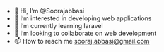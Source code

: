 - 👋 Hi, I’m @Soorajabbasi
- 👀 I’m interested in developing web applications
- 🌱 I’m currently learning laravel
- 💞️ I’m looking to collaborate on web development 
- 📫 How to reach me sooraj.abbasi@gmail.com

<!---
Soorajabbasi/Soorajabbasi is a ✨ special ✨ repository because its `README.md` (this file) appears on your GitHub profile.
You can click the Preview link to take a look at your changes.
--->
